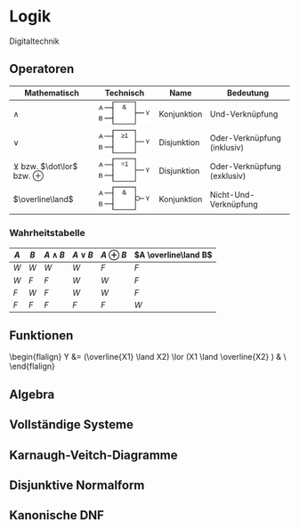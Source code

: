 # Logik 
Digitaltechnik

## Operatoren

| Mathematisch                            | Technisch                                | Name         | Bedeutung                   |
|-----------------------------------------|------------------------------------------|--------------|-----------------------------|
| $\land$                                 | ![img](/docs/img/IEC_AND_label.svg.png)  | Konjunktion  | Und-Verknüpfung             |
| $\lor$                                  | ![img](/docs/img/IEC_OR_label.svg.png)   | Disjunktion  | Oder-Verknüpfung (inklusiv) |
| $\veebar$ bzw. $\dot\lor$ bzw. $\oplus$ | ![img](/docs/img/IEC_XOR_label.svg.png)  | Disjunktion  | Oder-Verknüpfung (exklusiv) |
| $\overline\land$                        | ![img](/docs/img/IEC_NAND_label.svg.png) | Konjunktion  | Nicht-Und-Verknüpfung       |

### Wahrheitstabelle

| $A$ | $B$ | $A \land B$ | $A \lor B$ | $A \oplus B$ | $A \overline\land B$ |
|-----|-----|-------------|------------|--------------|----------------------|
| $W$ | $W$ | $W$         | $W$        | $F$          | $F$                  |
| $W$ | $F$ | $F$         | $W$        | $W$          | $F$                  |
| $F$ | $W$ | $F$         | $W$        | $W$          | $F$                  |
| $F$ | $F$ | $F$         | $F$        | $F$          | $W$                  |

## Funktionen

\begin{flalign}
Y &= (\overline{X1} \land X2) \lor (X1 \land \overline{X2} ) & \\\
\end{flalign}

## Algebra

## Vollständige Systeme

## Karnaugh-Veitch-Diagramme

## Disjunktive Normalform

## Kanonische DNF
